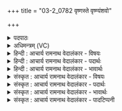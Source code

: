 +++
title = "03-2_0782 वृष्णस्ते वृष्ण्यंशवो"

+++
<details><summary>पदपाठः</summary>

वृ꣡ष꣢꣯णः। ते꣣। वृ꣡ष्ण्य꣢꣯म्। श꣡वः꣢꣯। वृ꣡षा꣢꣯। व꣡न꣢꣯म्। वृ꣡षा꣢꣯। सु꣣तः꣢। सः। त्वम्। वृ꣣षन्। वृ꣡षा꣢꣯। इत्। अ꣣सि। ७८२।
</details>

<details><summary>अधिमन्त्रम् (VC)</summary>

- पवमानः सोमः
- कश्यपो मारीचः
- गायत्री
- षड्जः
</details>

<details><summary>हिन्दी : आचार्य रामनाथ वेदालंकार - विषयः</summary>

अगले मन्त्र में पुनः परमात्मा,आचार्य और राजा की स्तुति है।
</details>

<details><summary>हिन्दी : आचार्य रामनाथ वेदालंकार - पदार्थः</summary>

पदार्थान्वयभाषाः -  हे (वृषन्) सुख, सम्पत्ति, विद्या आदि की वर्षा करनेवाले परमात्मन्, आचार्य और राजन् ! (वृष्णः ते) वर्षक आपका (शवः) बल (वृष्ण्यम्) सुख, शान्ति, धन आदि की वर्षा करने के स्वभाववाला है। आपका (वनम्) तेज भी (वृषा) सुख आदि की वर्षा करनेवाला है। (सुतः) आपसे उत्पन्न किया गया वृष्टिरस, विद्यारस और रक्षारस भी (वृषा) सुख आदि की वर्षा करनेवाला है। (सः त्वम्) वह आप (वृषा इत्) बादल ही (असि) हो ॥२॥ इस मन्त्र में सोमपदवाच्य परमेश्वर आदि में बादल का आरोप होने से रूपकालङ्कार है। ‘वृष्ण, वृष्ण’ में छेकानुप्रास, ‘वृषा, वृषा’ में लाटानुप्रास और ‘वृष्, वृष्, वृषा, वृषा, वृष, वृषे’ में वृत्त्यनुप्रास है ॥२॥
</details>

<details><summary>हिन्दी : आचार्य रामनाथ वेदालंकार - भावार्थः</summary>

भावार्थभाषाः -  जगदीश्वर,राजा और आचार्य ये तीनों ही मनुष्यों को ऐहिक तथा पारलौकिक उन्नति प्राप्त कराने में सहायक होते हैं ॥२॥
</details>

<details><summary>संस्कृत : आचार्य रामनाथ वेदालंकार - विषयः</summary>

अथ पुनरपि परमात्माऽऽचार्यनृपतयः स्तूयन्ते।
</details>

<details><summary>संस्कृत : आचार्य रामनाथ वेदालंकार - पदार्थः</summary>

पदार्थान्वयभाषाः -  हे (वृषन्) सुखसम्पद्विद्यादिवर्षक परमात्मन् आचार्य नृपते च ! (वृष्णः ते) वर्षकस्य तव (शवः) बलम् (वृष्ण्यम्) सुखशान्तिधनादीनां वर्षणशीलं भवति, (वनम्) तव तेजः अपि (वृषा) सुखादीनां वर्षकं भवति। [वनम् इति रश्मिनाम। निघं० १।५। वृषा इत्यत्र लिङ्गव्यत्ययः।] (सुतः) त्वया उत्पादितः वृष्टिरसः, विद्यारसः रक्षारसश्चापि (वृषा) सुखादिवर्षको भवति। (सः त्वम्) तादृशः त्वम् (वृषा इत्) मेघः एव (असि) वर्तसे ॥२॥ अत्र सोमवाच्येषु परमेश्वरादिषु मेघारोपाद् रूपकालङ्कारः। ‘वृष्ण वृष्ण’ इति छेकानुप्रासः। वृषा वृषा इति लाटानुप्रासः। वृष्, वृष्, वृषा, वृषा, वृष, वृषे इति वृत्त्यनुप्रासः ॥२॥
</details>

<details><summary>संस्कृत : आचार्य रामनाथ वेदालंकार - भावार्थः</summary>

भावार्थभाषाः -  जगदीश्वरो नृपतिराचार्यश्च त्रयोऽप्येते जनानामैहिकपारलौकिकोत्कर्ष-प्रदानाय सहायका जायन्ते ॥२॥
</details>

<details><summary>संस्कृत : आचार्य रामनाथ वेदालंकार - पादटिप्पनी</summary>

टिप्पणी:   २.ऋ० ९।६४।२,‘सुतः’ इत्यत्र ‘म॑दः’ इति भेदः। ‘स त्वं’ इत्यत्र च ‘स॒त्यं’ इति पाठः।
</details>